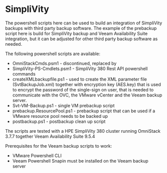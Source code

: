 # SimpliVity

The powershell scripts here can be used to build an integration of SimpliVity backups with third party backup software. The example of the prebackup script here is build for SimpliVity backup and Veeam Availability Suite integration, but it can be adjusted for other third party backup software as needed.

The following powershell scripts are available:

- OmniStackCmds.psm1          - discontinued, replaced by
- SimpliVity-PS-Cmdlets.psm1  - SimpliVity 380 Rest API powershell commands
- createXMLbackupfile.ps1     - used to create the  XML parameter file (SvtBackupJob.xml) together with encryption key (AES.key) that is used to encrypt the password of the single-sign on user, that is needed to communicate with the OVC, the VMware vCenter and the Veeam backup server.
- Svt-VM-Backup.ps1           - single VM prebackup script  
- prebackup.ResourcePool.ps1  - prebackup script that can be used if a VMware resource pool needs to be backed up
- postbackup.ps1              - postbackup clean up script

The scripts are tested with a HPE SimpliVity 380 cluster running OmniStack 3.7.7 together Veeam Availability Suite 9.5.4


Prerequisites for the Veeam backup scripts to work:

- VMware Powershell CLI     
- Veeam Powershell Snapin must be installed on the Veeam backup server
